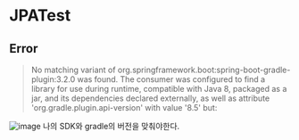 # JPATest

## Error
> No matching variant of org.springframework.boot:spring-boot-gradle-plugin:3.2.0 was found. The consumer was configured to find a library for use during runtime, compatible with Java 8, packaged as a jar, and its dependencies declared externally, as well as attribute 'org.gradle.plugin.api-version' with value '8.5' but:

![image](https://github.com/JongKookE/SpringStudy/assets/94429120/a140da74-7e27-48a4-8f9b-8a5222a445b3)
나의 SDK와 gradle의 버전을 맞춰야한다.
